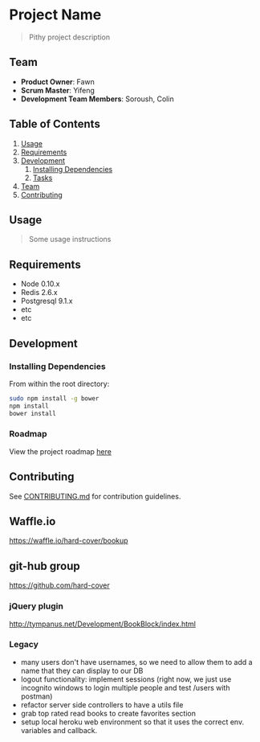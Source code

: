 # Project Name

> Pithy project description

## Team

  - __Product Owner__: Fawn
  - __Scrum Master__: Yifeng
  - __Development Team Members__: Soroush, Colin

## Table of Contents

1. [Usage](#Usage)
1. [Requirements](#requirements)
1. [Development](#development)
    1. [Installing Dependencies](#installing-dependencies)
    1. [Tasks](#tasks)
1. [Team](#team)
1. [Contributing](#contributing)

## Usage

> Some usage instructions

## Requirements

- Node 0.10.x
- Redis 2.6.x
- Postgresql 9.1.x
- etc
- etc

## Development

### Installing Dependencies

From within the root directory:

```sh
sudo npm install -g bower
npm install
bower install
```

### Roadmap

View the project roadmap [here](LINK_TO_PROJECT_ISSUES)


## Contributing

See [CONTRIBUTING.md](CONTRIBUTING.md) for contribution guidelines.

## Waffle.io

https://waffle.io/hard-cover/bookup

## git-hub group

https://github.com/hard-cover

### jQuery plugin

http://tympanus.net/Development/BookBlock/index.html

### Legacy

* many users don't have usernames, so we need to allow them to add a name that they can display to our DB
* logout functionality: implement sessions (right now, we just use incognito windows to login multiple people and test /users with postman)
* refactor server side controllers to have a utils file
* grab top rated read books to create favorites section
* setup local heroku web environment so that it uses the correct env. variables and callback.

